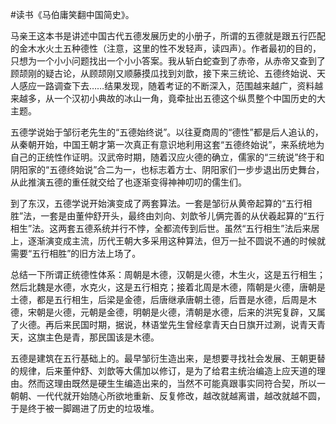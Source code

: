 \#读书《马伯庸笑翻中国简史》。

马亲王这本书是讲述中国古代五德发展历史的小册子，所谓的五德就是跟五行匹配的金木水火土五种德性（注意，这里的性不发轻声，读四声）。作者最初的目的，只想为一个小小问题找出一个小小答案。我从斩白蛇查到了赤帝，从赤帝又查到了顾颉刚的疑古论，从顾颉刚又顺藤摸瓜找到刘歆，接下来三统论、五德终始说、天人感应一路调查下去……结果发现，随着考证的不断深入，范围越来越广，资料越来越多，从一个汉初小典故的冰山一角，竟牵扯出五德这个纵贯整个中国历史的大主题。

五德学说始于邹衍老先生的“五德始终说”。以往夏商周的“德性”都是后人追认的，从秦朝开始，中国王朝才第一次真正有意识地利用这套“五德终始说”，来系统地为自己的正统性作证明。汉武帝时期，随着汉应火德的确立，儒家的“三统说”终于和阴阳家的“五德终始说”合二为一，也标志着方士、阴阳家们一步步退出历史舞台，从此推演五德的重任就交给了也逐渐变得神神叨叨的儒生们。

到了东汉，五德学说开始演变成了两套算法。一套是邹衍从黄帝起算的“五行相胜”法，一套是由董仲舒开头，最终由刘向、刘歆爷儿俩完善的从伏羲起算的“五行相生”法。这两套五德系统并行不悖，全都流传到后世。虽然“五行相生”法后来居上，逐渐演变成主流，历代王朝大多采用这种算法，但万一扯不圆说不通的时候就需要“五行相胜”的旧方法上场了。

总结一下所谓正统德性体系：周朝是木德，汉朝是火德，木生火，这是五行相生；然后北魏是水德，水克火，这是五行相克；接着北周是木德，隋朝是火德，唐朝是土德，都是五行相生，后梁是金德，后唐继承唐朝土德，后晋是水德，后周是木德，宋朝是火德，元朝是金德，明朝是火德，清朝是水德，后来的洪宪复辟，又属了火德。再后来民国时期，据说，林语堂先生曾经拿青天白日旗开过涮，说青天青天，这旗主色是青，那民国该是木德。

五德是建筑在五行基础上的。最早邹衍生造出来，是想要寻找社会发展、王朝更替的规律，后来董仲舒、刘歆等大儒加以修订，是为了给君主统治编造上应天道的理由。然而这理由既然是硬生生编造出来的，当然不可能真跟事实同符合契，所以一朝朝、一代代就开始随心所欲地重新、反复修改，越改就越离谱，越改就越不圆，于是终于被一脚踢进了历史的垃圾堆。